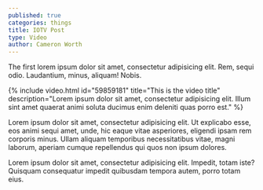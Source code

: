 ```yaml
---
published: true
categories: things
title: IOTV Post
type: Video
author: Cameron Worth
---
```

The first lorem ipsum dolor sit amet, consectetur adipisicing elit. Rem, sequi odio. Laudantium, minus, aliquam! Nobis.

{% include video.html id="59859181" title="This is the video title" description="Lorem ipsum dolor sit amet, consectetur adipisicing elit. Illum sint amet quaerat animi soluta ducimus enim deleniti quas porro est." %}

Lorem ipsum dolor sit amet, consectetur adipisicing elit. Ut explicabo esse, eos animi sequi amet, unde, hic eaque vitae asperiores, eligendi ipsam rem corporis minus. Ullam aliquam temporibus necessitatibus vitae, magni laborum, aperiam cumque repellendus qui quos non ipsum dolores.

Lorem ipsum dolor sit amet, consectetur adipisicing elit. Impedit, totam iste? Quisquam consequatur impedit quibusdam tempora autem, porro totam eius.
